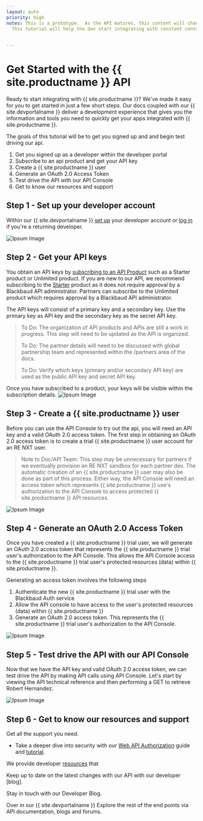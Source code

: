 ```yaml
---
layout: auto
priority: high
notes: This is a prototype.  As the API matures, this content will change. 
  This tutorial will help the dev start integrating with constant contact.  It will make it easy to get started in a few steps.  It will guide the user through the Azure API managment plaform including setting up a developer account, logging in , getting api keys, starting your integration, using the technical reference and api console, orienting the user to the developer guides, authentication, tutorials, support and resources. 

 
---
```


# Get Started with the {{ site.productname }} API #

Ready to start integrating with {{ site.productname }}? We've made it easy for you to get started in just a few short steps. Our docs coupled with our {{ site.devportalname }} deliver a development experience that gives you the information and tools you need to quickly get your apps integrated with {{ site.productname }}.  

The goals of this tutorial will be to get you signed up and and begin test driving our api.

1. Get you signed up as a developer within the developer portal
2. Subscribe to an api product and get your API key
3. Create a {{ site.productname }} user 
4. Generate an OAuth 2.0 Access Token
5. Test drive the API with our API Console
6. Get to know our resources and support

## Step 1 - Set up your developer account ##
Within our {{ site.devportalname }} [set up] your developer account or [log in] if you're a returning developer. 

![Ipsum Image][ipsum-image-00]


## Step 2 - Get your API keys ##
You obtain an API keys by [subscribing to an API Product] such as a Starter product or Unlimited product.  If you are new to our API, we recommend subscribing to the [Starter] product as it does not require approval by a Blackbaud API administrator.  Partners can subscribe to the Unlimited product which requires approval by a Blackbaud API administrator.  

<p class="alert alert-info">The API keys will consist of a primary key and a secondary key.  Use the primary key as  API key and the secondary key as the secret API key.</p>

> To Do: The organization of API products and APIs are still a work in progress.  This step will need to be updated as the API is organized.
>
> To Do: The partner details will need to be discussed with global partnership team and represented within the /partners area of the docs.
>
> To Do: Verify which keys  (primary and/or secondary API key) are used as the public API key and secret API key.
 
 Once you have subscribed to a product, your keys will be visible within the subscription details.
![Ipsum Image][ipsum-image-01]

## Step 3 - Create a {{ site.productname }} user  ##
Before you can use the API Console to try out the api, you will need an API key and a valid OAuth 2.0 access token. The first step in obtaining an OAuth 2.0 access token is to create a trial {{ site.productname }} user account for an RE NXT user.  

> Note to Doc/API Team:  This step may be unnecessary for partners if we eventually provision an RE NXT sandbox for each partner dev. The automatic creation of an {{ site.productname }} user may also be done as part of this process.  Either way, the API Console will need an access token which represents {{ site.productname }} use's authorization to the API Console to access protected {{ site.productname }} API resources.

![Ipsum Image][ipsum-image-00]

## Step 4 - Generate an OAuth 2.0 Access Token  ##
Once you have created a {{ site.productname }} trial user, we will generate an OAuth 2.0 access token that represents the {{ site.productname }} trial user's authorization to the API Console. This allows the API Console access to the {{ site.productname }} trial user's protected resources (data) within {{ site.productname }}.

Generating an access token involves the following steps 

1. Authenticate the new {{ site.productname }} trial user with the Blackbaud Auth service 
2. Allow the API console to have access to the user's protected resources (data) within {{ site.productname }}
3. Generate an OAuth 2.0 access token. This represents the {{ site.productname }} trial user's authorization to the API Console.  

![Ipsum Image][ipsum-image-00]

## Step 5 - Test drive the API with our API Console ##
Now that we have the API key and valid  OAuth 2.0 access token, we can test drive the API by making API calls using API Console.  Let's start by viewing the API technical reference and then performing a GET to retrieve Robert Hernandez. 

![Ipsum Image][ipsum-image-00]

## Step 6 - Get to know our resources and support
Get all the support you need.  

- Take a deeper dive into security with our <a href="{{ '/guide/#web-api-authorization' | prepend: site.baseurl }}">Web API Authorization</a> guide and <a href="{{ '/tutorials/auth/' | prepend: site.baseurl }}">tutorial</a>.

We provide developer <a href="{{ '/resources/' | prepend: site.baseurl }}">resources</a> that 

Keep up to date on the latest changes with our API with our developer [blog]. 

Stay in touch with our Developer Blog.

Over in our {{ site.devportalname }}
Explore the rest of the end points via API documentation, blogs and forums.



[ipsum-image-00]: holder.js/800x300
[ipsum-image-01]: holder.js/800x800
[ipsum-image-02]: holder.js/800x200
[Set up]: https://bbbobbyearl.portal.azure-api.net/
[log in]: https://bbbobbyearl.portal.azure-api.net/signin
[subscribing to an API Product]: https://bbbobbyearl.portal.azure-api.net/products
[Starter]: https://bbbobbyearl.portal.azure-api.net/Products/5485eb288f29c10414060001